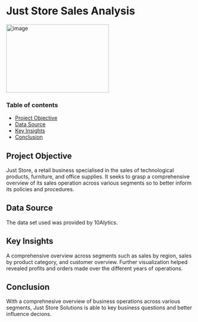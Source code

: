 # Just Store Sales Analysis
<img width="275" height="183" alt="image" src="https://github.com/user-attachments/assets/38f2c6b1-09bf-49f4-9cec-bb719f95a403" />


### Table of contents
- [Project Objective](#project-Objective)
- [Data Source](#Data-Source)
- [Key Insights](#Key-Insights)
- [Conclusion](#Conclusion)


## Project Objective
Just Store, a retail business specialised in the sales of technological products, furniture, and office supplies. 
It seeks to grasp a comprehensive overview of its sales operation across various segments so to better inform its policies and procedures.


## Data Source
The data set used was provided by 10Alytics. 

## Key Insights
A comprehensive overview across segments such as sales by region, sales by product category, and customer overview. Further visualization helped revealed profits and orders made over the different years of operations.

## Conclusion
With a comprehnesive overview of business operations across various segments, Just Store Solutions is able to key business questions and better influence decions. 


